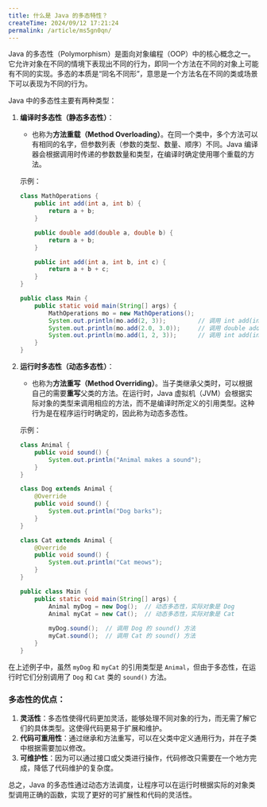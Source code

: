 ```yaml
---
title: 什么是 Java 的多态特性？
createTime: 2024/09/12 17:21:24
permalink: /article/ms5gn0qn/
---
```

Java 的多态性（Polymorphism）是面向对象编程（OOP）中的核心概念之一。它允许对象在不同的情境下表现出不同的行为，即同一个方法在不同的对象上可能有不同的实现。多态的本质是“同名不同形”，意思是一个方法名在不同的类或场景下可以表现为不同的行为。

Java 中的多态性主要有两种类型：

1. **编译时多态性（静态多态性）**：
   - 也称为**方法重载（Method Overloading）**。在同一个类中，多个方法可以有相同的名字，但参数列表（参数的类型、数量、顺序）不同。Java 编译器会根据调用时传递的参数数量和类型，在编译时确定使用哪个重载的方法。
   
   示例：
   ```java
   class MathOperations {
       public int add(int a, int b) {
           return a + b;
       }

       public double add(double a, double b) {
           return a + b;
       }

       public int add(int a, int b, int c) {
           return a + b + c;
       }
   }

   public class Main {
       public static void main(String[] args) {
           MathOperations mo = new MathOperations();
           System.out.println(mo.add(2, 3));         // 调用 int add(int a, int b)
           System.out.println(mo.add(2.0, 3.0));     // 调用 double add(double a, double b)
           System.out.println(mo.add(1, 2, 3));      // 调用 int add(int a, int b, int c)
       }
   }
   ```

2. **运行时多态性（动态多态性）**：
   - 也称为**方法重写（Method Overriding）**。当子类继承父类时，可以根据自己的需要**重写**父类的方法。在运行时，Java 虚拟机（JVM）会根据实际对象的类型来调用相应的方法，而不是编译时所定义的引用类型。这种行为是在程序运行时确定的，因此称为动态多态性。

   示例：
   ```java
   class Animal {
       public void sound() {
           System.out.println("Animal makes a sound");
       }
   }

   class Dog extends Animal {
       @Override
       public void sound() {
           System.out.println("Dog barks");
       }
   }

   class Cat extends Animal {
       @Override
       public void sound() {
           System.out.println("Cat meows");
       }
   }

   public class Main {
       public static void main(String[] args) {
           Animal myDog = new Dog();  // 动态多态性，实际对象是 Dog
           Animal myCat = new Cat();  // 动态多态性，实际对象是 Cat
           
           myDog.sound();  // 调用 Dog 的 sound() 方法
           myCat.sound();  // 调用 Cat 的 sound() 方法
       }
   }
   ```

在上述例子中，虽然 `myDog` 和 `myCat` 的引用类型是 `Animal`，但由于多态性，在运行时它们分别调用了 `Dog` 和 `Cat` 类的 `sound()` 方法。

### 多态性的优点：
1. **灵活性**：多态性使得代码更加灵活，能够处理不同对象的行为，而无需了解它们的具体类型。这使得代码更易于扩展和维护。
2. **代码可重用性**：通过继承和方法重写，可以在父类中定义通用行为，并在子类中根据需要加以修改。
3. **可维护性**：因为可以通过接口或父类进行操作，代码修改只需要在一个地方完成，降低了代码维护的复杂度。

总之，Java 的多态性通过动态方法调度，让程序可以在运行时根据实际的对象类型调用正确的函数，实现了更好的可扩展性和代码的灵活性。